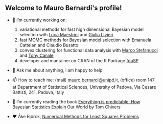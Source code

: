 ## Welcome to Mauro Bernardi's profile! 

- 🔭 I’m currently working on:
  1. variational methods for fast high dimensional Bayesian model selection with [Luca Maestrini](https://sites.google.com/view/lucamaestrini) and [Giulia Livieri](https://www.lse.ac.uk/statistics/people/giulia-livieri)
  2. fast MCMC methods for Bayesian model selection with Emanuela Cattelan and Claudio Busatto
  3. convex clustering for functional data analysis with [Marco Stefanucci](https://marcostefanucci.github.io/) and [Tony Canale](https://tonycanale.github.io/)
  4. developer and mantainer on CRAN of the R Package [fdaSP](https://cran.r-project.org/web/packages/fdaSP/index.html)
     
- 💬 Ask me about anything, I am happy to help
- 📫 How to reach me: (mail) mauro.bernardi@unipd.it, (office) room 147 at Department of Statistical Sciences, University of Padova, Via Cesare Battisti, 241, Padova, Italy
- 🌱 I’m currently reading the book [Everything is predictable: How Bayesian Statistics Explain Our World](https://www.goodreads.com/book/show/199798096-everything-is-predictable) by Tom Chivers
- ❤️ Åke Björck, [Numerical Methods for Least Squares Problems](https://epubs.siam.org/doi/book/10.1137/1.9781611971484)


    

<!--
**maurobernardi/maurobernardi** is a ✨ _special_ ✨ repository because its `README.md` (this file) appears on your GitHub profile.

Here are some ideas to get you started:

- 🔭 I’m currently working on zio
- 🌱 I’m currently learning ...
- 👯 I’m looking to collaborate on ...
- 🤔 I’m looking for help with ...
- 💬 Ask me about ...
- 📫 How to reach me: ...
- 😄 Pronouns: ...
- ⚡ Fun fact: ...
-->
